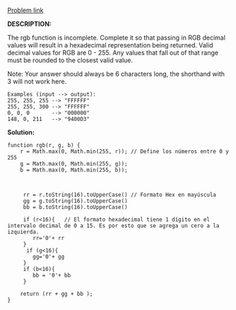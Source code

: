 <a href="https://www.codewars.com/kata/513e08acc600c94f01000001"> Problem link </a>

**DESCRIPTION:**

The rgb function is incomplete. Complete it so that passing in RGB decimal values will result in a hexadecimal representation being returned. Valid decimal values for RGB are 0 - 255. Any values that fall out of that range must be rounded to the closest valid value.

Note: Your answer should always be 6 characters long, the shorthand with 3 will not work here.

```
Examples (input --> output):
255, 255, 255 --> "FFFFFF"
255, 255, 300 --> "FFFFFF"
0, 0, 0       --> "000000"
148, 0, 211   --> "9400D3"
```

**Solution:**

```
function rgb(r, g, b) {
    r = Math.max(0, Math.min(255, r)); // Define los números entre 0 y 255
    g = Math.max(0, Math.min(255, g));
    b = Math.max(0, Math.min(255, b));


    
     rr = r.toString(16).toUpperCase() // Formato Hex en mayúscula
     gg = g.toString(16).toUpperCase() 
     bb = b.toString(16).toUpperCase() 
     
     if (r<16){   // El formato hexadecimal tiene 1 dígito en el intervalo decimal de 0 a 15. Es por esto que se agrega un cero a la izquierda.
        rr='0'+ rr
     }
      if (g<16){
        gg='0'+ gg
     } 
     if (b<16){
        bb = '0'+ bb
     }

    return (rr + gg + bb );
}
```

